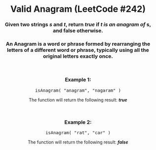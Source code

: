 <div align = "center">

# Valid Anagram (LeetCode #242)

</div>

<div align = "center">

<h3>Given two strings <em>s</em> and <em>t</em>, return <em>true</em> if <em>t is an anagram of</em> s, and false otherwise.</h3>

<h3>An Anagram is a word or phrase formed by rearranging the letters of a different word or phrase, typically using all the original letters exactly once.</h3>

<br>

<h3>Example 1:</h3>

<pre>isAnagram(&nbsp;"anagram", "nagaram"&nbsp;)</pre>

<p>The function will return the following result: <em><strong>true</strong></em></p>

<br>

<h3>Example 2:</h3>

<pre>isAnagram(&nbsp;"rat", "car"&nbsp;)</pre>

<p>The function will return the following result: <em><strong>false</strong></em></p>

</div>
